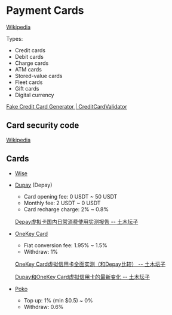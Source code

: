 # Payment Cards
[Wikipedia](https://en.wikipedia.org/wiki/Payment_card)

Types:
- Credit cards
- Debit cards
- Charge cards
- ATM cards
- Stored-value cards
- Fleet cards
- Gift cards
- Digital currency

[Fake Credit Card Generator | CreditCardValidator](https://www.creditcardvalidator.org/generator)

## Card security code
[Wikipedia](https://en.wikipedia.org/wiki/Card_security_code)

## Cards
- [Wise](https://wise.com/)
  
- [Dupay](https://depay.depay.one/) (Depay)
  - Card opening fee: 0 USDT ~ 50 USDT
  - Monthly fee: 2 USDT ~ 0 USDT
  - Card recharge charge: 2% ~ 0.8%

  [Depay虚拟卡国内日常消费使用实测报告 -- 土木坛子](https://tumutanzi.com/archives/17008)

- [OneKey Card](https://card.onekey.so/)
  - Fiat conversion fee: 1.95% ~ 1.5%
  - Withdraw: 1%
  
  [OneKey Card虚拟信用卡全面实测（和Depay比较） -- 土木坛子](https://tumutanzi.com/archives/17027)

  [Dupay和OneKey Card虚拟信用卡的最新变化 -- 土木坛子](https://tumutanzi.com/archives/17042)

- [Poko](https://www.pokoapp.xyz/)
  - Top up: 1% (min $0.5) ~ 0%
  - Withdraw: 0.6%